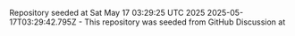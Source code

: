 Repository seeded at Sat May 17 03:29:25 UTC 2025
 2025-05-17T03:29:42.795Z - This repository was seeded from GitHub Discussion  at 
